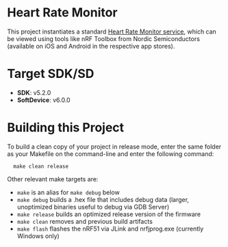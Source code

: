 Heart Rate Monitor
==================

This project instantiates a standard [Heart Rate Monitor service](https://developer.bluetooth.org/gatt/services/Pages/ServiceViewer.aspx?u=org.bluetooth.service.heart_rate.xml), which can be viewed using tools like nRF Toolbox from Nordic Semiconductors (available on iOS and Android in the respective app stores).

Target SDK/SD
=============

- **SDK**: v5.2.0
- **SoftDevice**: v6.0.0

Building this Project
=====================

To build a clean copy of your project in release mode, enter the same folder as your Makefile on the command-line and enter the following command:

```
  make clean release
```

Other relevant make targets are:

- `make` is an alias for `make debug` below
- `make debug` builds a .hex file that includes debug data (larger, unoptimized binaries useful to debug via GDB Server)
- `make release` builds an optimized release version of the firmware
- `make clean` removes and previous build artifacts
- `make flash` flashes the nRF51 via JLink and nrfjprog.exe (currently Windows only)
